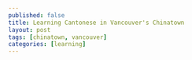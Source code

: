```yaml
---
published: false
title: Learning Cantonese in Vancouver's Chinatown
layout: post
tags: [chinatown, vancouver]
categories: [learning]
---
```

